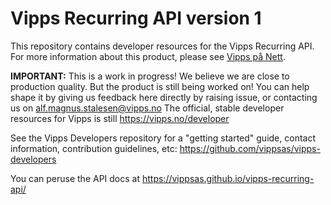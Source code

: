 # Vipps Recurring API version 1

This repository contains developer resources for the Vipps Recurring API.
For more information about this product, please see
[Vipps på Nett](https://www.vipps.no/bedrift/vipps-pa-nett).

**IMPORTANT:** This is a work in progress! We believe we are close to production quality.
But the product is still being worked on! You can help shape it by giving us feedback
here directly by raising issue, or contacting us on alf.magnus.stalesen@vipps.no
The official, stable developer resources for Vipps is still https://vipps.no/developer

See the Vipps Developers repository for a "getting started" guide,
contact information, contribution guidelines, etc:
https://github.com/vippsas/vipps-developers  

You can peruse the API docs at https://vippsas.github.io/vipps-recurring-api/

